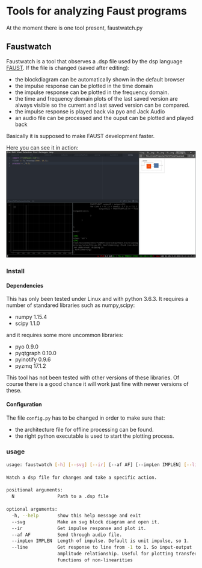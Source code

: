 # Tools for analyzing Faust programs
At the moment there is one tool present, faustwatch.py

## Faustwatch

Faustwatch is a tool that observes a .dsp file used by the dsp language [FAUST](https://faust.grame.fr/). If the file is changed (saved after editing): 
- the blockdiagram can be automatically shown in the default browser
- the impulse response can be plotted in the time domain
- the impulse response can be plotted in the frequency domain.
- the time and frequency domain plots of the last saved version are always visible so the current and last saved version can be compared.
- the impulse response is played back via pyo and Jack Audio
- an audio file can be processed and the ouput can be plotted and played back

Basically it is supposed to make FAUST development faster.

Here you can see it in action:
![](demo.gif)

### Install
#### Dependencies
This has only been tested under Linux and with python 3.6.3. It requires a number of standared libraries such as numpy,scipy: 
- numpy 1.15.4
- scipy 1.1.0

and it requires some more uncommon libraries:
- pyo 0.9.0
- pyqtgraph 0.10.0
- pyinotify 0.9.6
- pyzmq 17.1.2

This tool has not been tested with other versions of these libraries. Of course there is a good chance it will work just fine with newer versions of these.
#### Configuration
The file ```config.py``` has to be changed in order to make sure that:
- the architecture file for offline processing can be found.
- the right python executable is used to start the plotting process.


### usage
``` bash
usage: faustwatch [-h] [--svg] [--ir] [--af AF] [--impLen IMPLEN] [--line] N

Watch a dsp file for changes and take a specific action.

positional arguments:
  N                Path to a .dsp file

optional arguments:
  -h, --help       show this help message and exit
  --svg            Make an svg block diagram and open it.
  --ir             Get impulse response and plot it.
  --af AF          Send through audio file.
  --impLen IMPLEN  Length of impulse. Default is unit impulse, so 1.
  --line           Get response to line from -1 to 1. So input-output
                   amplitude relationship. Useful for plotting transfer
                   functions of non-linearities

```